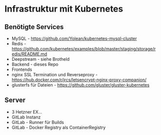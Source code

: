 # Infrastruktur mit Kubernetes
## Benötigte Services
* MySQL - https://github.com/Yolean/kubernetes-mysql-cluster
* Redis - https://github.com/kubernetes/examples/blob/master/staging/storage/redis/README.md
* Deepstream - siehe Brotheld
* Backend - dieses Repo
* Frontends
* nginx SSL Termination und Reverseproxy - https://hub.docker.com/r/jrcs/letsencrypt-nginx-proxy-companion/
* glusterfs für Dateien - https://github.com/gluster/gluster-kubernetes


## Server
* 3 Hetzner EX...
* GitLab Instanz
* GitLab - Runner für Builds
* GitLab - Docker Registry als ContainerRegistry


